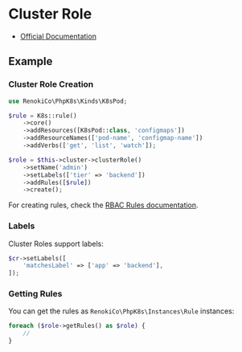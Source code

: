 # Cluster Role

- [Official Documentation](https://kubernetes.io/docs/reference/access-authn-authz/rbac/)

## Example

### Cluster Role Creation

```php
use RenokiCo\PhpK8s\Kinds\K8sPod;

$rule = K8s::rule()
    ->core()
    ->addResources([K8sPod::class, 'configmaps'])
    ->addResourceNames(['pod-name', 'configmap-name'])
    ->addVerbs(['get', 'list', 'watch']);

$role = $this->cluster->clusterRole()
    ->setName('admin')
    ->setLabels(['tier' => 'backend'])
    ->addRules([$rule])
    ->create();
```

For creating rules, check the [RBAC Rules documentation](../instances/Rules.md).

### Labels

Cluster Roles support labels:

```php
$cr->setLabels([
    'matchesLabel' => ['app' => 'backend'],
]);
```

### Getting Rules

You can get the rules as `RenokiCo\PhpK8s\Instances\Rule` instances:

```php
foreach ($role->getRules() as $role) {
    //
}
```
